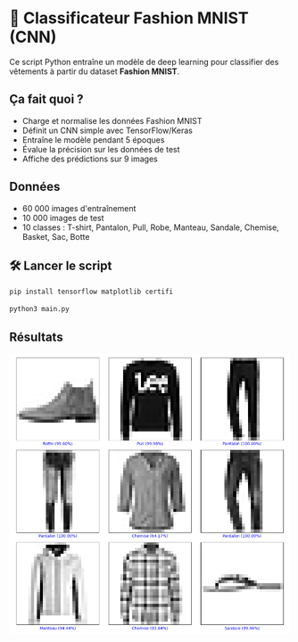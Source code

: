 # 🧠 Classificateur Fashion MNIST (CNN)

Ce script Python entraîne un modèle de deep learning pour classifier des vêtements à partir du dataset **Fashion MNIST**.

## Ça fait quoi ?

- Charge et normalise les données Fashion MNIST
- Définit un CNN simple avec TensorFlow/Keras
- Entraîne le modèle pendant 5 époques
- Évalue la précision sur les données de test
- Affiche des prédictions sur 9 images

## Données

- 60 000 images d'entraînement
- 10 000 images de test
- 10 classes : T-shirt, Pantalon, Pull, Robe, Manteau, Sandale, Chemise, Basket, Sac, Botte

## 🛠️ Lancer le script

```bash
pip install tensorflow matplotlib certifi
```

```bash
python3 main.py
```

## Résultats

![Résultats](./deep-learning.png)
